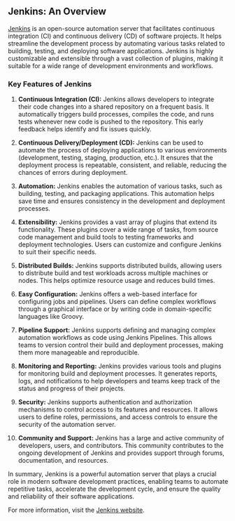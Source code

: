 ## Jenkins: An Overview

[Jenkins](https://www.jenkins.io/) is an open-source automation server that facilitates continuous integration (CI) and continuous delivery (CD) of software projects. It helps streamline the development process by automating various tasks related to building, testing, and deploying software applications. Jenkins is highly customizable and extensible through a vast collection of plugins, making it suitable for a wide range of development environments and workflows.

### Key Features of Jenkins

1. **Continuous Integration (CI):** Jenkins allows developers to integrate their code changes into a shared repository on a frequent basis. It automatically triggers build processes, compiles the code, and runs tests whenever new code is pushed to the repository. This early feedback helps identify and fix issues quickly.

2. **Continuous Delivery/Deployment (CD):** Jenkins can be used to automate the process of deploying applications to various environments (development, testing, staging, production, etc.). It ensures that the deployment process is repeatable, consistent, and reliable, reducing the chances of errors during deployment.

3. **Automation:** Jenkins enables the automation of various tasks, such as building, testing, and packaging applications. This automation helps save time and ensures consistency in the development and deployment processes.

4. **Extensibility:** Jenkins provides a vast array of plugins that extend its functionality. These plugins cover a wide range of tasks, from source code management and build tools to testing frameworks and deployment technologies. Users can customize and configure Jenkins to suit their specific needs.

5. **Distributed Builds:** Jenkins supports distributed builds, allowing users to distribute build and test workloads across multiple machines or nodes. This helps optimize resource usage and reduces build times.

6. **Easy Configuration:** Jenkins offers a web-based interface for configuring jobs and pipelines. Users can define complex workflows through a graphical interface or by writing code in domain-specific languages like Groovy.

7. **Pipeline Support:** Jenkins supports defining and managing complex automation workflows as code using Jenkins Pipelines. This allows teams to version control their build and deployment processes, making them more manageable and reproducible.

8. **Monitoring and Reporting:** Jenkins provides various tools and plugins for monitoring build and deployment processes. It generates reports, logs, and notifications to help developers and teams keep track of the status and progress of their projects.

9. **Security:** Jenkins supports authentication and authorization mechanisms to control access to its features and resources. It allows users to define roles, permissions, and access controls to ensure the security of the automation server.

10. **Community and Support:** Jenkins has a large and active community of developers, users, and contributors. This community contributes to the ongoing development of Jenkins and provides support through forums, documentation, and resources.

In summary, Jenkins is a powerful automation server that plays a crucial role in modern software development practices, enabling teams to automate repetitive tasks, accelerate the development cycle, and ensure the quality and reliability of their software applications.

For more information, visit the [Jenkins website](https://www.jenkins.io/).
